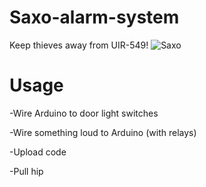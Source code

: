 # Saxo-alarm-system
Keep thieves away from UIR-549!
![Saxo](https://github.com/eetmie/Saxo-alarm-system/assets/148777334/8fec1f55-ff64-4c60-be80-6103d4d09717)


# Usage
-Wire Arduino to door light switches

-Wire something loud to Arduino (with relays)

-Upload code

-Pull hip
